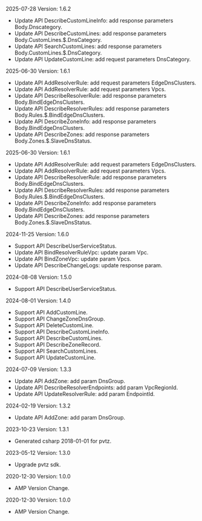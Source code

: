 2025-07-28 Version: 1.6.2
- Update API DescribeCustomLineInfo: add response parameters Body.Dnscategory.
- Update API DescribeCustomLines: add response parameters Body.CustomLines.$.DnsCategory.
- Update API SearchCustomLines: add response parameters Body.CustomLines.$.DnsCategory.
- Update API UpdateCustomLine: add request parameters DnsCategory.


2025-06-30 Version: 1.6.1
- Update API AddResolverRule: add request parameters EdgeDnsClusters.
- Update API AddResolverRule: add request parameters Vpcs.
- Update API DescribeResolverRule: add response parameters Body.BindEdgeDnsClusters.
- Update API DescribeResolverRules: add response parameters Body.Rules.$.BindEdgeDnsClusters.
- Update API DescribeZoneInfo: add response parameters Body.BindEdgeDnsClusters.
- Update API DescribeZones: add response parameters Body.Zones.$.SlaveDnsStatus.


2025-06-30 Version: 1.6.1
- Update API AddResolverRule: add request parameters EdgeDnsClusters.
- Update API AddResolverRule: add request parameters Vpcs.
- Update API DescribeResolverRule: add response parameters Body.BindEdgeDnsClusters.
- Update API DescribeResolverRules: add response parameters Body.Rules.$.BindEdgeDnsClusters.
- Update API DescribeZoneInfo: add response parameters Body.BindEdgeDnsClusters.
- Update API DescribeZones: add response parameters Body.Zones.$.SlaveDnsStatus.


2024-11-25 Version: 1.6.0
- Support API DescribeUserServiceStatus.
- Update API BindResolverRuleVpc: update param Vpc.
- Update API BindZoneVpc: update param Vpcs.
- Update API DescribeChangeLogs: update response param.


2024-08-08 Version: 1.5.0
- Support API DescribeUserServiceStatus.


2024-08-01 Version: 1.4.0
- Support API AddCustomLine.
- Support API ChangeZoneDnsGroup.
- Support API DeleteCustomLine.
- Support API DescribeCustomLineInfo.
- Support API DescribeCustomLines.
- Support API DescribeZoneRecord.
- Support API SearchCustomLines.
- Support API UpdateCustomLine.


2024-07-09 Version: 1.3.3
- Update API AddZone: add param DnsGroup.
- Update API DescribeResolverEndpoints: add param VpcRegionId.
- Update API UpdateResolverRule: add param EndpointId.


2024-02-19 Version: 1.3.2
- Update API AddZone: add param DnsGroup.


2023-10-23 Version: 1.3.1
- Generated csharp 2018-01-01 for pvtz.

2023-05-12 Version: 1.3.0
- Upgrade pvtz sdk.

2020-12-30 Version: 1.0.0
- AMP Version Change.

2020-12-30 Version: 1.0.0
- AMP Version Change.

